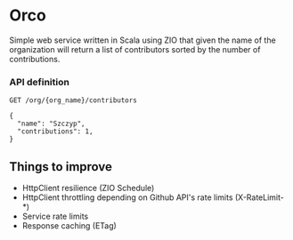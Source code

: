 # Orco #

Simple web service written in Scala using ZIO that given the name of the organization will return a list of contributors sorted by the number of contributions. 

### API definition ###

    GET /org/{org_name}/contributors

    {
      "name": "Szczyp",
      "contributions": 1,
    }

## Things to improve ##
  * HttpClient resilience (ZIO Schedule)
  * HttpClient throttling depending on Github API's rate limits (X-RateLimit-*)
  * Service rate limits
  * Response caching (ETag)
